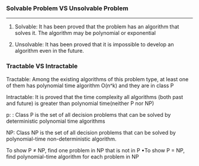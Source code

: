 ### Solvable Problem VS Unsolvable Problem

***

1. Solvable:
It has been proved that the
problem has an algorithm
that solves it. The algorithm
may be polynomial or
exponential 

2. Unsolvable:
It has been proved that it is
impossible to develop an
algorithm even in the future.

### Tractable VS Intractable 

Tractable:
Among the existing
algorithms of this
problem type, at least
one of them has
polynomial time
algorithm O(n^k) and
they are in class P

Intractable:
It is proved that the time
complexity all
algorithms (both past
and future) is greater
than polynomial
time(neither P nor NP) 

p: : Class P is the set of all decision
problems that can be solved by deterministic
polynomial time algorithms

NP:  Class NP is the set of all decision
problems that can be solved by polynomial-time
non-deterministic algorithm.

To show P ≠ NP, find one problem in NP that is
not in P
▪To show P = NP, find polynomial-time algorithm
for each problem in NP



